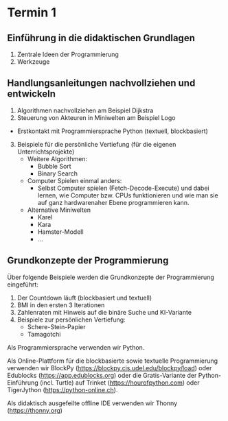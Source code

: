 # Termin 1
## Einführung in die didaktischen Grundlagen
1. Zentrale Ideen der Programmierung
2. Werkzeuge
## Handlungsanleitungen nachvollziehen und entwickeln
1. Algorithmen nachvollziehen am Beispiel Dijkstra
2. Steuerung von Akteuren in Miniwelten am Beispiel Logo
  - Erstkontakt mit Programmiersprache Python (textuell, blockbasiert)
3. Beispiele für die persönliche Vertiefung (für die eigenen Unterrichtsprojekte)
    - Weitere Algorithmen:
      - Bubble Sort
      - Binary Search
    - Computer Spielen einmal anders:
      - Selbst Computer spielen (Fetch-Decode-Execute) und dabei lernen, wie Computer bzw. CPUs funktionieren und wie man sie auf ganz hardwarenaher Ebene programmieren kann.
    - Alternative Miniwelten
      - Karel
      - Kara
      - Hamster-Modell
      - ...
## Grundkonzepte der Programmierung
Über folgende Beispiele werden die Grundkonzepte der Programmierung eingeführt:

1. Der Countdown läuft (blockbasiert und textuell)
2. BMI in den ersten 3 Iterationen
3. Zahlenraten mit Hinweis auf die binäre Suche und KI-Variante
4. Beispiele zur persönlichen Vertiefung:
   - Schere-Stein-Papier
   - Tamagotchi

Als Programmiersprache verwenden wir Python. 

Als Online-Plattform für die blockbasierte sowie textuelle Programmierung verwenden wir BlockPy (https://blockpy.cis.udel.edu/blockpy/load) oder Edublocks (https://app.edublocks.org) oder die Gratis-Variante der Python-Einführung (incl. Turtle) auf Trinket (https://hourofpython.com) oder TigerJython (https://python-online.ch).

Als didaktisch ausgefeilte offline IDE verwenden wir Thonny (https://thonny.org)
